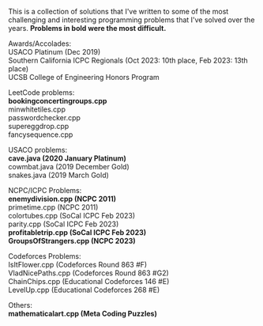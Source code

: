 This is a collection of solutions that I've written to some of the most challenging and interesting programming problems that I've solved over the years. **Problems in bold were the most difficult.**

Awards/Accolades: \
USACO Platinum (Dec 2019) \
Southern California ICPC Regionals (Oct 2023: 10th place, Feb 2023: 13th place) \
UCSB College of Engineering Honors Program 

LeetCode problems: \
**bookingconcertingroups.cpp** \
minwhitetiles.cpp \
passwordchecker.cpp \
supereggdrop.cpp \
fancysequence.cpp

USACO problems: \
**cave.java (2020 January Platinum)** \
cowmbat.java (2019 December Gold) \
snakes.java (2019 March Gold) 

NCPC/ICPC Problems: \
**enemydivision.cpp (NCPC 2011)** \
primetime.cpp (NCPC 2011) \
colortubes.cpp (SoCal ICPC Feb 2023) \
parity.cpp (SoCal ICPC Feb 2023) \
**profitabletrip.cpp (SoCal ICPC Feb 2023)** \
**GroupsOfStrangers.cpp (NCPC 2023)**

Codeforces Problems: \
IsItFlower.cpp (Codeforces Round 863 #F) \
VladNicePaths.cpp (Codeforces Round 863 #G2) \
ChainChips.cpp (Educational Codeforces 146 #E) \
LevelUp.cpp (Educational Codeforces 268 #E)

Others: \
**mathematicalart.cpp (Meta Coding Puzzles)**

